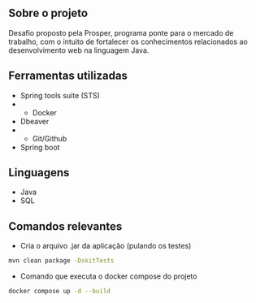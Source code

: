 ## Sobre o projeto 

Desafio proposto pela Prosper, programa ponte para o mercado de trabalho, com o intuito de fortalecer os conhecimentos 
relacionados ao desenvolvimento web na linguagem Java.

## Ferramentas utilizadas

  - Spring tools suite (STS)
  - - Docker
  - Dbeaver
  - - Git/Github
  - Spring boot

## Linguagens

  - Java
  - SQL

## Comandos relevantes 

- Cria o arquivo .jar da aplicação (pulando os testes)
 
```bash
mvn clean package -DskitTests
```
- Comando que executa o docker compose do projeto

```bash
docker compose up -d --build
```
